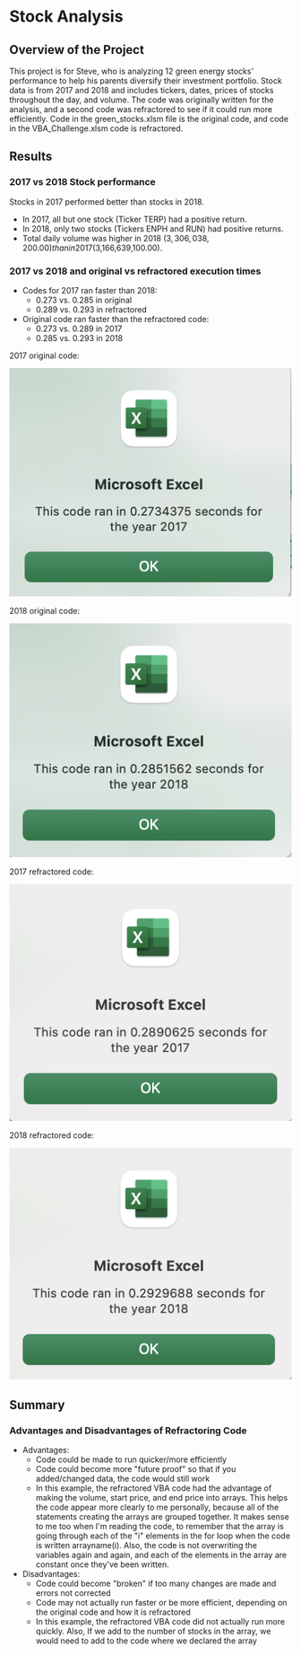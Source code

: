 # Stock Analysis

## Overview of the Project
This project is for Steve, who is analyzing 12 green energy stocks' performance to help his parents diversify their investment portfolio. Stock data is from 2017 and 2018 and includes tickers, dates, prices of stocks throughout the day, and volume. The code was originally written for the analysis, and a second code was refractored to see if it could run more efficiently. Code in the green_stocks.xlsm file is the original code, and code in the VBA_Challenge.xlsm code is refractored. 

## Results
### 2017 vs 2018 Stock performance 
Stocks in 2017 performed better than stocks in 2018. 
- In 2017, all but one stock (Ticker TERP) had a positive return.
- In 2018, only two stocks (Tickers ENPH and RUN) had positive returns. 
- Total daily volume was higher in 2018 ($3,306,038,200.00) than in 2017 ($3,166,639,100.00). 

### 2017 vs 2018 and original vs refractored execution times
- Codes for 2017 ran faster than 2018:
  - 0.273 vs. 0.285 in original
  - 0.289 vs. 0.293 in refractored
- Original code ran faster than the refractored code:
  - 0.273 vs. 0.289 in 2017
  - 0.285 vs. 0.293 in 2018
 
2017 original code: 

![2017 original](https://github.com/emariecovey/stock-analysis/blob/main/Stock_analysis_2017.png)

2018 original code:

![2018 original](https://github.com/emariecovey/stock-analysis/blob/main/Stock_analysis_2018.png)

2017 refractored code:

![2017 refractored](https://github.com/emariecovey/stock-analysis/blob/main/VBA_Challenge_2017.png)

2018 refractored code:

![2018 refractored](https://github.com/emariecovey/stock-analysis/blob/main/VBA_Challenge_2018.png)

## Summary
### Advantages and Disadvantages of Refractoring Code
- Advantages:
  - Code could be made to run quicker/more efficiently
  - Code could become more "future proof" so that if you added/changed data, the code would still work
  - In this example, the refractored VBA code had the advantage of making the volume, start price, and end price into arrays. This helps the code appear  more clearly to me personally, because all of the statements creating the arrays are grouped together. It makes sense to me too when I'm reading the code, to remember that the array is going through each of the "i" elements in the for loop when the code is written arrayname(i). Also, the code is not overwriting the variables again and again, and each of the elements in the array are constant once they've been written. 
- Disadvantages:
  - Code could become "broken" if too many changes are made and errors not corrected
  - Code may not actually run faster or be more efficient, depending on the original code and how it is refractored
  - In this example, the refractored VBA code did not actually run more quickly. Also, If we add to the number of stocks in the array, we would need to add to the code where we declared the array 
